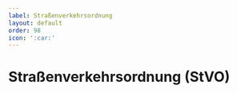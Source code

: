 ```yaml
---
label: Straßenverkehrsordnung
layout: default
order: 98
icon: ':car:'
---
```


# Straßenverkehrsordnung (StVO)


